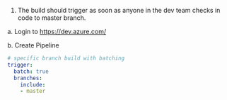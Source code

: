 



1. The build should trigger as soon as anyone in the dev team checks in code to master branch.

a. Login to https://dev.azure.com/ 

b. Create Pipeline 


```yaml
# specific branch build with batching
trigger:
  batch: true
  branches:
    include:
    - master
```




